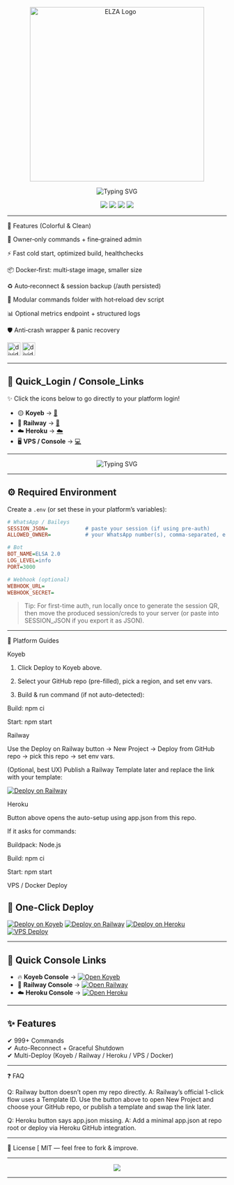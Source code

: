 <!--
  E L S A   2 . 0   –  Server-Grade WhatsApp MD Bot
  Fancy README (2025 Ready)
-->
<p align="center">
  <img src="https://i.postimg.cc/0jk9dGGd/In-Shot-20250829-211520718.gif
" alt="ELZA Logo" width="400"/>
</p>

<p align="center">
  <img src="https://readme-typing-svg.demolab.com?font=Orbitron&weight=700&size=32&duration=2500&pause=1200&color=00E5FF&center=true&vCenter=true&width=1000&lines=ELSA+2.0+-+Server+Grade+WhatsApp+MD+Bot;Deploy+to+Koyeb+%7C+Railway+%7C+Heroku+%7C+VPS;2025+Ready+%7C+Node.js+20%2B" alt="Typing SVG"/>
</p>
<p align="center">
  <img src="https://img.shields.io/badge/License-MIT-2ea44f?style=for-the-badge">
  <img src="https://img.shields.io/badge/Status-2025%20READY-8a2be2?style=for-the-badge">
  <img src="https://img.shields.io/badge/Node.js-%3E%3D%2020.x-3c873a?style=for-the-badge&logo=node.js&logoColor=white">
  <img src="https://img.shields.io/badge/Platform-Server%20Only-444?style=for-the-badge">
</p>

---

🌈 Features (Colorful & Clean)

🔐 Owner‑only commands + fine‑grained admin

⚡ Fast cold start, optimized build, healthchecks

📦 Docker‑first: multi‑stage image, smaller size

♻️ Auto‑reconnect & session backup (/auth persisted)

🧩 Modular commands folder with hot‑reload dev script

📊 Optional metrics endpoint + structured logs

🛡️ Anti‑crash wrapper & panic recovery


<img src="https://img.shields.io/badge/-_-gradient?logo=none&labelColor=f7971e&color=ffd200" alt="divider" width="30"/>

<img src="https://img.shields.io/badge/-_-gradient?logo=none&labelColor=36d1dc&color=5b86e5" alt="divider" width="30"/>

---

## 🔑 Quick_Login / Console_Links  

✨ Click the icons below to go directly to your platform login!  

- 🟡 **Koyeb** → [🔑](https://app.koyeb.com/auth/login)  
- 🚂 **Railway** → [🚀](https://railway.app/login)  
- ☁️ **Heroku** → [☁️](https://id.heroku.com/login)  
- 🖥️ **VPS / Console** → [💻](https://your-vps-link-here.com)  

---

<p align="center">
  <img src="https://readme-typing-svg.demolab.com?font=Orbitron&weight=700&size=32&duration=2500&pause=1200&color=00E5FF&center=true&vCenter=true&width=1000&lines=ELSA+2.0+-+Server+Grade+WhatsApp+MD+Bot;Deploy+to+Koyeb+%7C+Railway+%7C+Heroku+%7C+VPS;2025+Ready+%7C+Node.js+20%2B" alt="Typing SVG"/>
</p>


---




## ⚙️ Required Environment

Create a `.env` (or set these in your platform’s variables):

```ini
# WhatsApp / Baileys
SESSION_JSON=            # paste your session (if using pre-auth)
ALLOWED_OWNER=           # your WhatsApp number(s), comma-separated, e.g. 9198XXXXXXXX

# Bot
BOT_NAME=ELSA 2.0
LOG_LEVEL=info
PORT=3000

# Webhook (optional)
WEBHOOK_URL=
WEBHOOK_SECRET=
```

> Tip: For first-time auth, run locally once to generate the session QR, then move the produced session/creds to your server (or paste into SESSION_JSON if you export it as JSON).




---

🧭 Platform Guides

Koyeb

1. Click Deploy to Koyeb above.


2. Select your GitHub repo (pre-filled), pick a region, and set env vars.


3. Build & run command (if not auto-detected):

Build: npm ci

Start: npm start




Railway

Use the Deploy on Railway button → New Project → Deploy from GitHub repo → pick this repo → set env vars.

(Optional, best UX) Publish a Railway Template later and replace the link with your template:

[![Deploy on Railway](https://railway.com/button.svg)](https://railway.com/new/template/YOUR_TEMPLATE_ID)


Heroku

Button above opens the auto-setup using app.json from this repo.

If it asks for commands:

Buildpack: Node.js

Build: npm ci

Start: npm start



VPS / Docker Deploy

## 🚀 One-Click Deploy

[![Deploy on Koyeb](https://img.shields.io/badge/⚡_Deploy_to_Koyeb-FF6F00?style=for-the-badge&logo=koyeb&logoColor=white)](https://app.koyeb.com)
[![Deploy on Railway](https://img.shields.io/badge/🚄_Deploy_to_Railway-7B68EE?style=for-the-badge&logo=railway&logoColor=white)](https://railway.app/dashboard/new)
[![Deploy on Heroku](https://img.shields.io/badge/☁️_Deploy_to_Heroku-6762A6?style=for-the-badge&logo=heroku&logoColor=white)](https://dashboard.heroku.com)
[![VPS Deploy](https://img.shields.io/badge/🖥️_Deploy_on_VPS-0088CC?style=for-the-badge&logo=docker&logoColor=white)](#)

---

## 🔑 Quick Console Links

- 🔥 **Koyeb Console** → [![Open Koyeb](https://img.shields.io/badge/🔗_Open_Koyeb_App-FF6F00?style=flat-square&logo=koyeb&logoColor=white)](https://app.koyeb.com)
- 🚄 **Railway Console** → [![Open Railway](https://img.shields.io/badge/🔗_Railway_Dashboard-7B68EE?style=flat-square&logo=railway&logoColor=white)](https://railway.app/dashboard/new)
- ☁️ **Heroku Console** → [![Open Heroku](https://img.shields.io/badge/🔗_Heroku_Dashboard-6762A6?style=flat-square&logo=heroku&logoColor=white)](https://dashboard.heroku.com)

---

## ✨ Features
✔ 999+ Commands  
✔ Auto-Reconnect + Graceful Shutdown  
✔ Multi-Deploy (Koyeb / Railway / Heroku / VPS / Docker)



---

❓ FAQ

Q: Railway button doesn’t open my repo directly.
A: Railway’s official 1-click flow uses a Template ID. Use the button above to open New Project and choose your GitHub repo, or publish a template and swap the link later.

Q: Heroku button says app.json missing.
A: Add a minimal app.json at repo root or deploy via Heroku GitHub integration.


---

📝 License
[
MIT — feel free to fork & improve.


---

<p align="center">
  <img src="https://capsule-render.vercel.app/api?type=waving&height=130&color=0:00d4ff,100:7a00ff&text=ELSA%202.0&fontColor=ffffff&fontAlign=50&fontAlignY=35&section=footer" />
</p>

---



